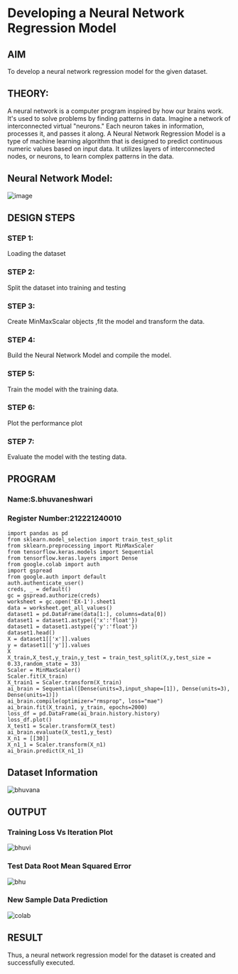 # Developing a Neural Network Regression Model

## AIM

To develop a neural network regression model for the given dataset.

## THEORY:
A neural network is a computer program inspired by how our brains work. It's used to solve problems by finding patterns in data. Imagine a network of interconnected virtual "neurons." Each neuron takes in information, processes it, and passes it along. A Neural Network Regression Model is a type of machine learning algorithm that is designed to predict continuous numeric values based on input data. It utilizes layers of interconnected nodes, or neurons, to learn complex patterns in the data.

## Neural Network Model:

![image](https://github.com/Bhuvaneshwari-2003/basic-nn-model/assets/94828604/99022ac8-bae7-417d-8294-032b954c6cc1)


## DESIGN STEPS

### STEP 1:

Loading the dataset

### STEP 2:

Split the dataset into training and testing

### STEP 3:

Create MinMaxScalar objects ,fit the model and transform the data.

### STEP 4:

Build the Neural Network Model and compile the model.

### STEP 5:

Train the model with the training data.

### STEP 6:

Plot the performance plot

### STEP 7:

Evaluate the model with the testing data.

## PROGRAM
### Name:S.bhuvaneshwari
### Register Number:212221240010
```
import pandas as pd
from sklearn.model_selection import train_test_split
from sklearn.preprocessing import MinMaxScaler
from tensorflow.keras.models import Sequential
from tensorflow.keras.layers import Dense
from google.colab import auth
import gspread
from google.auth import default
auth.authenticate_user()
creds, _ = default()
gc = gspread.authorize(creds)
worksheet = gc.open('EX-1').sheet1
data = worksheet.get_all_values()
dataset1 = pd.DataFrame(data[1:], columns=data[0])
dataset1 = dataset1.astype({'x':'float'})
dataset1 = dataset1.astype({'y':'float'})
dataset1.head()
X = dataset1[['x']].values
y = dataset1[['y']].values
X
X_train,X_test,y_train,y_test = train_test_split(X,y,test_size = 0.33,random_state = 33)
Scaler = MinMaxScaler()
Scaler.fit(X_train)
X_train1 = Scaler.transform(X_train)
ai_brain = Sequential([Dense(units=3,input_shape=[1]), Dense(units=3), Dense(units=1)])
ai_brain.compile(optimizer="rmsprop", loss="mae")
ai_brain.fit(X_train1, y_train, epochs=2000)
loss_df = pd.DataFrame(ai_brain.history.history)
loss_df.plot()
X_test1 = Scaler.transform(X_test)
ai_brain.evaluate(X_test1,y_test)
X_n1 = [[30]]
X_n1_1 = Scaler.transform(X_n1)
ai_brain.predict(X_n1_1)
```
## Dataset Information

![bhuvana](https://github.com/Bhuvaneshwari-2003/basic-nn-model/assets/94828604/4d5f92dd-446c-4f94-991f-5a8d3da879cd)



## OUTPUT

### Training Loss Vs Iteration Plot
![bhuvi](https://github.com/Bhuvaneshwari-2003/basic-nn-model/assets/94828604/d7bcd877-4360-46a2-a152-f3f946c07fa5)



### Test Data Root Mean Squared Error

![bhu](https://github.com/Bhuvaneshwari-2003/basic-nn-model/assets/94828604/9df6bd73-2c98-49b3-b543-d132e626580e)



### New Sample Data Prediction

![colab](https://github.com/Bhuvaneshwari-2003/basic-nn-model/assets/94828604/5f46b23d-71e1-4a7b-b267-4a3eae0c743c)



## RESULT

Thus, a neural network regression model for the dataset is created and successfully executed.
